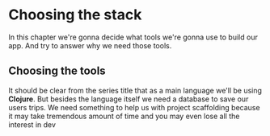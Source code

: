 # Choosing the stack

In this chapter we're gonna decide what tools we're gonna use to build our app. And try to answer why we need those tools. 

## Choosing the tools

It should be clear from the series title that as a main language we'll be using **Clojure**. But besides the language itself we need a database to save our users trips. We need something to help us with project scaffolding because it may take tremendous amount of time and you may even lose all the interest in dev
<!--stackedit_data:
eyJoaXN0b3J5IjpbMTc2NDM3OTM1OCwtNDMyOTk0MTYyLC0xND
YzNzAwNDczLC0xMzQxNzg5Nzc0XX0=
-->